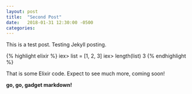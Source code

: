 ```yaml
---
layout: post
title:  "Second Post"
date:   2018-01-31 12:30:00 -0500
categories:
---
```


This is a test post. Testing Jekyll posting.

{% highlight elixir %}
iex> list = [1, 2, 3]
iex> length(list)
3
{% endhighlight %}

That is some Elixir code. Expect to see much more, coming soon!

**go, go, gadget markdown!**
